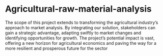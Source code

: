 # Agricultural-raw-material-analysis

  The scope of this project extends to transforming the agricultural industry’s approach to market analysis. By integrating our solution, stakeholders can gain a strategic advantage, adapting swiftly to market changes and identifying opportunities for growth. The project’s potential impact is vast, offering a new horizon for agricultural economics and paving the way for a more resilient and prosperous future for the sector
